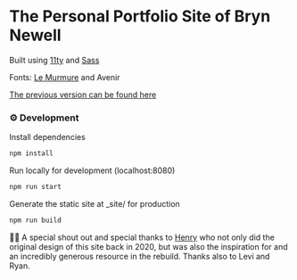 # The Personal Portfolio Site of Bryn Newell

Built using [11ty](https://www.11ty.dev/) and [Sass](https://sass-lang.com/)

Fonts:
[Le Murmure](https://velvetyne.fr/fonts/le-murmure/) and Avenir

[The previous version can be found here](https://github.com/bryn-newell/portfolio)


### ⚙️ Development

Install dependencies

```bash
npm install
```

Run locally for development (localhost:8080) 

```bash
npm run start
```

Generate the static site at _site/ for production

```bash
npm run build
```

🙏🏼 A special shout out and special thanks to [Henry](https://henry.codes/) who not only did the original design of this site back in 2020, but was also the inspiration for and an incredibly generous resource in the rebuild. Thanks also to Levi and Ryan. 
